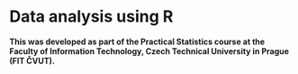 # Data analysis using R

**This was developed as part of the Practical Statistics course at the Faculty of Information Technology, Czech Technical University in Prague (FIT ČVUT).**

